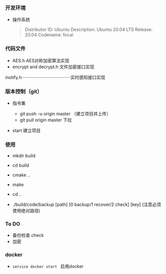### 开发环境

* 操作系统

  > Distributor ID: Ubuntu
  > Description:    Ubuntu 20.04 LTS
  > Release:        20.04
  > Codename:       focal

### 代码文件

* AES.h  AES对称加密算法实现
* encrypt and decrypt.h  文件加密接口实现

inotify.h·······································实时感知接口实现

### 版本控制（git）

* 指令集
  * git push -u origin master （建立项目并上传）
  * git pull origin master 下拉

* start  建立项目

### 使用
* mkdir build
* cd build
* cmake ..
* make

* cd ..
* ./build/code/backup [path] [0 backup/1 recover/2 check] [key]   (注意必须使用绝对路径)

### To DO
* 备份检查  check
* 加密


### docker

* `service docker start ` 启用docker
